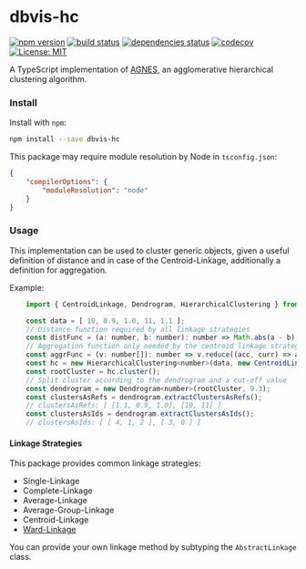 dbvis-hc
========

[![npm version](https://badge.fury.io/js/dbvis-hc.svg)](https://badge.fury.io/js/dbvis-hc) [![build status](https://travis-ci.org/fredooo/dbvis-hc.svg?branch=master)](https://travis-ci.org/fredooo/dbvis-hc) [![dependencies status](https://img.shields.io/librariesio/github/fredooo/dbvis-hc)](https://shields.io) [![codecov](https://codecov.io/gh/fredooo/dbvis-hc/branch/master/graph/badge.svg)](https://codecov.io/gh/fredooo/dbvis-hc) [![License: MIT](https://img.shields.io/badge/License-MIT-yellow.svg)](https://opensource.org/licenses/MIT)

A TypeScript implementation of [AGNES][1], an agglomerative hierarchical clustering algorithm.

### Install

Install with `npm`:

```bash
npm install --save dbvis-hc
```

This package may require module resolution by Node in `tsconfig.json`:

```json
{
    "compilerOptions": {
        "moduleResolution": "node"
    }   
}
```

### Usage

This implementation can be used to cluster generic objects, given a useful definition of distance and in case of the Centroid-Linkage, additionally a definition for aggregation.

Example:

```javascript
    import { CentroidLinkage, Dendrogram, HierarchicalClustering } from 'dbvis-hc';

    const data = [ 10, 0.9, 1.0, 11, 1.1 ];
    // Distance function required by all linkage strategies 
    const distFunc = (a: number, b: number): number => Math.abs(a - b);
    // Aggregation function only needed by the centroid linkage strategy
    const aggrFunc = (v: number[]): number => v.reduce((acc, curr) => acc + curr, 0) / v.length;
    const hc = new HierarchicalClustering<number>(data, new CentroidLinkage(distFunc, aggrFunc));
    const rootCluster = hc.cluster();
    // Split cluster according to the dendrogram and a cut-off value
    const dendrogram = new Dendrogram<number>(rootCluster, 9.3);
    const clustersAsRefs = dendrogram.extractClustersAsRefs();
    // clustersAsRefs: [ [1.1, 0.9, 1.0], [10, 11] ]
    const clustersAsIds = dendrogram.extractClustersAsIds();
    // clustersAsIds: [ [ 4, 1, 2 ], [ 3, 0 ] ]
```
#### Linkage Strategies

This package provides common linkage strategies:

* Single-Linkage
* Complete-Linkage
* Average-Linkage
* Average-Group-Linkage
* Centroid-Linkage
* [Ward-Linkage][2]

You can provide your own linkage method by subtyping the `AbstractLinkage` class.

[1]: https://onlinelibrary.wiley.com/doi/abs/10.1002/9780470316801.ch5
[2]: https://www.tandfonline.com/doi/abs/10.1080/01621459.1963.10500845
